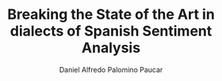 ---
paperId: 23
author: Daniel Alfredo Palomino Paucar
publicationauthor: Palomino Paucar, D. A.
title: Breaking the State of the Art in dialects of Spanish Sentiment Analysis
pitch: https://slideslive.com/38930538/breaking-the-state-of-the-art-in-dialects-of-spanish-sentiment-analysis?ref=folder-55828
poster: Poster_Daniel_Palomino
alt: --
type: Poster
topic: Deep Learning
subtopic: Machine Learning
link: 
conference: icml
year: 2020
tags: icml-2020
location: Virtual
---